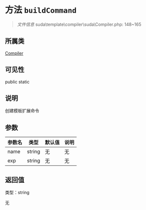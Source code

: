 # 方法 `buildCommand`

> *文件信息* suda\template\compiler\suda\Compiler.php: 148~165

## 所属类 

[Compiler](../Compiler.md)

## 可见性

 public static

## 说明

创建模板扩展命令


## 参数


| 参数名 | 类型 | 默认值 | 说明 |
|--------|-----|-------|-------|
| name |  string | 无 | 无 |
| exp |  string | 无 | 无 |



## 返回值

类型：string

无

